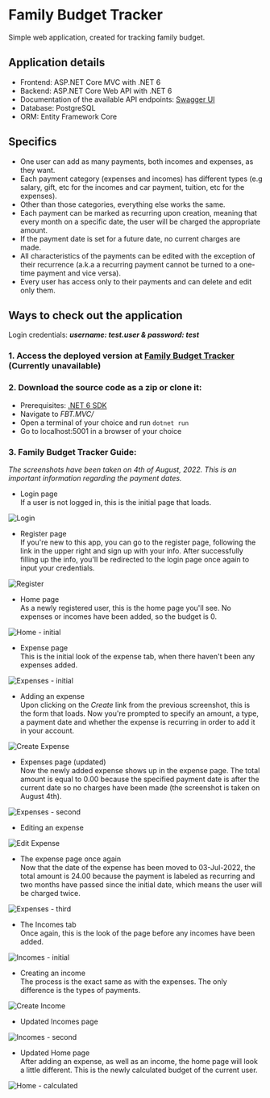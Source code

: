 # Family Budget Tracker
Simple web application, created for tracking family budget.

## Application details
- Frontend: ASP.NET Core MVC with .NET 6
- Backend: ASP.NET Core Web API with .NET 6
- Documentation of the available API endpoints: [Swagger UI](https://family-budget-tracker-api.herokuapp.com/index.html)
- Database: PostgreSQL
- ORM: Entity Framework Core

## Specifics
- One user can add as many payments, both incomes and expenses, as they want.  
- Each payment category (expenses and incomes) has different types (e.g salary, gift, etc for the incomes and car payment, tuition, etc for the expenses).
- Other than those categories, everything else works the same.
- Each payment can be marked as recurring upon creation, meaning that every month on a specific date, the user will be charged the appropriate amount.
- If the payment date is set for a future date, no current charges are made.
- All characteristics of the payments can be edited with the exception of their recurrence (a.k.a a recurring payment cannot be turned to a one-time payment and vice versa).
- Every user has access only to their payments and can delete and edit only them.

## Ways to check out the application
Login credentials: ***username: test.user & password: test***
### 1. Access the deployed version at [Family Budget Tracker](https://fbt-mvc.azurewebsites.net/) (Currently unavailable)
### 2. Download the source code as a zip or clone it:
- Prerequisites: [.NET 6 SDK](https://dotnet.microsoft.com/en-us/download/dotnet/6.0)
- Navigate to _FBT.MVC/_
- Open a terminal of your choice and run `dotnet run`
- Go to localhost:5001 in a browser of your choice
### 3. Family Budget Tracker Guide: 
_The screenshots have been taken on 4th of August, 2022. This is an important information regarding the payment dates._

- Login page  
If a user is not logged in, this is the initial page that loads.

![Login](https://user-images.githubusercontent.com/43497483/183283366-794d7ca9-001f-4db2-8cfd-057b580d5f82.png)

- Register page  
If you're new to this app, you can go to the register page, following the link in the upper right and sign up with your info. After successfully filling up the info,
you'll be redirected to the login page once again to input your credentials.

![Register](https://user-images.githubusercontent.com/43497483/183283452-f7ae7c79-24ec-4b9c-ac5b-acdf020b11c8.png)

- Home page  
As a newly registered user, this is the home page you'll see. No expenses or incomes have been added, so the budget is 0.

![Home - initial](https://user-images.githubusercontent.com/43497483/183283353-d8cb4150-12fd-45a0-901f-aefbb6e273fe.png)

- Expense page  
This is the initial look of the expense tab, when there haven't been any expenses added.

![Expenses - initial](https://user-images.githubusercontent.com/43497483/183283582-7676faaa-272e-4748-89e0-2649b61af77c.png)

- Adding an expense  
Upon clicking on the _Create_ link from the previous screenshot, this is the form that loads.
Now you're prompted to specify an amount, a type, a payment date and whether the expense is recurring in order to add it in your account.

![Create Expense](https://user-images.githubusercontent.com/43497483/183283627-7d162458-2102-4379-8cfd-744df6df7213.png)

- Expenses page (updated)  
Now the newly added expense shows up in the expense page. The total amount is equal to 0.00 because the specified payment date is after the current date so no charges have been made (the screenshot is taken on August 4th).

![Expenses - second](https://user-images.githubusercontent.com/43497483/183283736-2296bccb-bfc9-47da-b018-0bdb5cf07cdd.png)

- Editing an expense

![Edit Expense](https://user-images.githubusercontent.com/43497483/183283928-bbd110dd-eb54-4d9b-8f4b-0032ec6b56a5.png)

- The expense page once again  
Now that the date of the expense has been moved to 03-Jul-2022, the total amount is 24.00 because the payment is labeled as recurring and two months have passed since the initial date, which means the user will be charged twice.

![Expenses - third](https://user-images.githubusercontent.com/43497483/183283936-1d8aff4f-a06c-4f7f-9bdc-dbe1a9eac06c.png)

- The Incomes tab  
Once again, this is the look of the page before any incomes have been added.

![Incomes - initial](https://user-images.githubusercontent.com/43497483/183284252-3d0ef641-0ffd-4f89-a6b7-698870297bb3.png)

- Creating an income  
The process is the exact same as with the expenses. The only difference is the types of payments.

![Create Income](https://user-images.githubusercontent.com/43497483/183284270-1e5489e0-d48b-4ded-b429-3190a538db05.png)

- Updated Incomes page

![Incomes - second](https://user-images.githubusercontent.com/43497483/183284330-c94cfa61-d008-4c63-9eac-03a0b83af579.png)

- Updated Home page  
After adding an expense, as well as an income, the home page will look a little different. This is the newly calculated budget of the current user.

![Home - calculated](https://user-images.githubusercontent.com/43497483/183284370-82955a9b-7ece-4f85-a321-763d197f3bd1.png)
